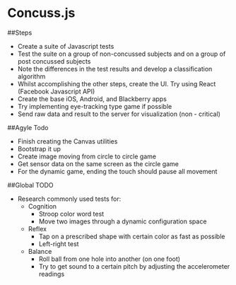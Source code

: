 Concuss.js
=======

##Steps
* Create a suite of Javascript tests
* Test the suite on a group of non-concussed subjects and on a group of post concussed subjects
* Note the differences in the test results and develop a classification algorithm
* Whilst accomplishing the other steps, create the UI. Try using React (Facebook Javascript API)
* Create the base iOS, Android, and Blackberry apps 
* Try implementing eye-tracking type game if possible
* Send raw data and result to the server for visualization (non - critical)

##Agyle Todo
* Finish creating the Canvas utilities
* Bootstrap it up
* Create image moving from circle to circle game
* Get sensor data on the same screen as the circle game
* For the dynamic game, ending the touch should pause all movement

##Global TODO
* Research commonly used tests for:
	* Cognition
		* Stroop color word test
		* Move two images through a dynamic configuration space
	* Reflex
		* Tap on a prescribed shape with certain color as fast as possible
		* Left-right test
	* Balance 
		* Roll ball from one hole into another (on one foot)
		* Try to get sound to a certain pitch by adjusting the accelerometer readings
